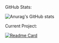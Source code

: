 GitHub Stats:

![Anurag's GitHub stats](https://github-readme-stats.vercel.app/api?username=Cracko298&show_icons=true&theme=dark&count_private=true&show_icons=true)

Current Project:

[![Readme Card](https://github-readme-stats.vercel.app/api/pin/?username=Cracko298&repo=Ice-Station-Z-Save-Editor&show_icons=true&theme=dark&count_private=true&show_icons=true)](https://github.com/Cracko298/Ice-Station-Z-Save-Editor)
